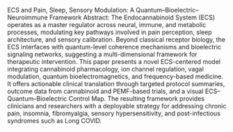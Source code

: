 ECS and Pain, Sleep, Sensory Modulation: A Quantum–Bioelectric–Neuroimmune Framework
Abstract:
The Endocannabinoid System (ECS) operates as a master regulator across neural, immune, and metabolic processes, modulating key pathways involved in pain perception, sleep architecture, and sensory calibration. Beyond classical receptor biology, the ECS interfaces with quantum-level coherence mechanisms and bioelectric signaling networks, suggesting a multi-dimensional framework for therapeutic intervention. This paper presents a novel ECS-centered model integrating cannabinoid pharmacology, ion channel regulation, vagal modulation, quantum bioelectromagnetics, and frequency-based medicine. It offers actionable clinical translation through targeted protocol summaries, outcome data from cannabinoid and PEMF-based trials, and a visual ECS–Quantum–Bioelectric Control Map. The resulting framework provides clinicians and researchers with a deployable strategy for addressing chronic pain, insomnia, fibromyalgia, sensory hypersensitivity, and post-infectious syndromes such as Long COVID.

